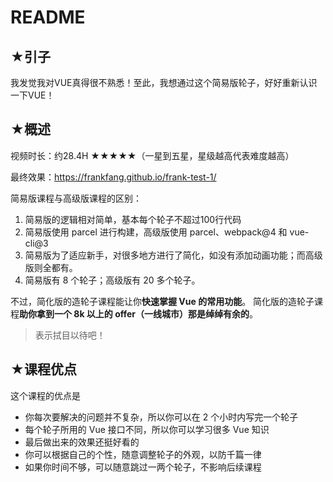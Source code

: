 # README

## ★引子

我发觉我对VUE真得很不熟悉！至此，我想通过这个简易版轮子，好好重新认识一下VUE！

## ★概述

视频时长：约28.4H ★★★★★（一星到五星，星级越高代表难度越高）

最终效果：<https://frankfang.github.io/frank-test-1/>

简易版课程与高级版课程的区别：

1. 简易版的逻辑相对简单，基本每个轮子不超过100行代码
2. 简易版使用 parcel 进行构建，高级版使用 parcel、webpack@4 和 vue-cli@3
3. 简易版为了适应新手，对很多地方进行了简化，如没有添加动画功能；而高级版则全都有。
4. 简易版有 8 个轮子；高级版有 20 多个轮子。

不过，简化版的造轮子课程能让你**快速掌握 Vue 的常用功能**。
简化版的造轮子课程**助你拿到一个 8k 以上的 offer（一线城市）那是绰绰有余的**。

> 表示拭目以待吧！

## ★课程优点

这个课程的优点是

- 你每次要解决的问题并不复杂，所以你可以在 2 个小时内写完一个轮子
- 每个轮子所用的 Vue 接口不同，所以你可以学习很多 Vue 知识
- 最后做出来的效果还挺好看的
- 你可以根据自己的个性，随意调整轮子的外观，以防千篇一律
- 如果你时间不够，可以随意跳过一两个轮子，不影响后续课程

